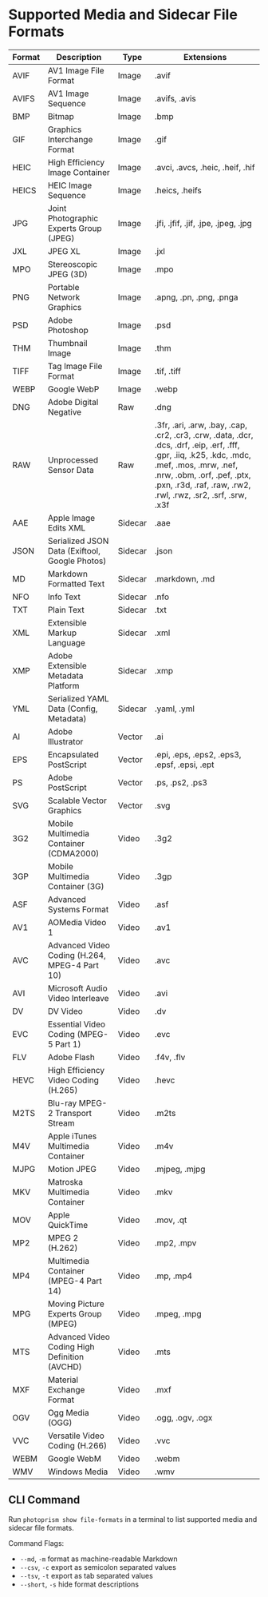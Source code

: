 # Supported Media and Sidecar File Formats

| Format |                  Description                   |  Type   |                                                                                                                   Extensions                                                                                                                    |
|--------|------------------------------------------------|---------|-------------------------------------------------------------------------------------------------------------------------------------------------------------------------------------------------------------------------------------------------|
| AVIF   | AV1 Image File Format                          | Image   | .avif                                                                                                                                                                                                                                           |
| AVIFS  | AV1 Image Sequence                             | Image   | .avifs, .avis                                                                                                                                                                                                                                   |
| BMP    | Bitmap                                         | Image   | .bmp                                                                                                                                                                                                                                            |
| GIF    | Graphics Interchange Format                    | Image   | .gif                                                                                                                                                                                                                                            |
| HEIC   | High Efficiency Image Container                | Image   | .avci, .avcs, .heic, .heif, .hif                                                                                                                                                                                                                |
| HEICS  | HEIC Image Sequence                            | Image   | .heics, .heifs                                                                                                                                                                                                                                  |
| JPG    | Joint Photographic Experts Group (JPEG)        | Image   | .jfi, .jfif, .jif, .jpe, .jpeg, .jpg                                                                                                                                                                                                            |
| JXL    | JPEG XL                                        | Image   | .jxl                                                                                                                                                                                                                                            |
| MPO    | Stereoscopic JPEG (3D)                         | Image   | .mpo                                                                                                                                                                                                                                            |
| PNG    | Portable Network Graphics                      | Image   | .apng, .pn, .png, .pnga                                                                                                                                                                                                                         |
| PSD    | Adobe Photoshop                                | Image   | .psd                                                                                                                                                                                                                                            |
| THM    | Thumbnail Image                                | Image   | .thm                                                                                                                                                                                                                                            |
| TIFF   | Tag Image File Format                          | Image   | .tif, .tiff                                                                                                                                                                                                                                     |
| WEBP   | Google WebP                                    | Image   | .webp                                                                                                                                                                                                                                           |
| DNG    | Adobe Digital Negative                         | Raw     | .dng                                                                                                                                                                                                                                            |
| RAW    | Unprocessed Sensor Data                        | Raw     | .3fr, .ari, .arw, .bay, .cap, .cr2, .cr3, .crw, .data, .dcr, .dcs, .drf, .eip, .erf, .fff, .gpr, .iiq, .k25, .kdc, .mdc, .mef, .mos, .mrw, .nef, .nrw, .obm, .orf, .pef, .ptx, .pxn, .r3d, .raf, .raw, .rw2, .rwl, .rwz, .sr2, .srf, .srw, .x3f |
| AAE    | Apple Image Edits XML                          | Sidecar | .aae                                                                                                                                                                                                                                            |
| JSON   | Serialized JSON Data (Exiftool, Google Photos) | Sidecar | .json                                                                                                                                                                                                                                           |
| MD     | Markdown Formatted Text                        | Sidecar | .markdown, .md                                                                                                                                                                                                                                  |
| NFO    | Info Text                                      | Sidecar | .nfo                                                                                                                                                                                                                                            |
| TXT    | Plain Text                                     | Sidecar | .txt                                                                                                                                                                                                                                            |
| XML    | Extensible Markup Language                     | Sidecar | .xml                                                                                                                                                                                                                                            |
| XMP    | Adobe Extensible Metadata Platform             | Sidecar | .xmp                                                                                                                                                                                                                                            |
| YML    | Serialized YAML Data (Config, Metadata)        | Sidecar | .yaml, .yml                                                                                                                                                                                                                                     |
| AI     | Adobe Illustrator                              | Vector  | .ai                                                                                                                                                                                                                                             |
| EPS    | Encapsulated PostScript                        | Vector  | .epi, .eps, .eps2, .eps3, .epsf, .epsi, .ept                                                                                                                                                                                                    |
| PS     | Adobe PostScript                               | Vector  | .ps, .ps2, .ps3                                                                                                                                                                                                                                 |
| SVG    | Scalable Vector Graphics                       | Vector  | .svg                                                                                                                                                                                                                                            |
| 3G2    | Mobile Multimedia Container (CDMA2000)         | Video   | .3g2                                                                                                                                                                                                                                            |
| 3GP    | Mobile Multimedia Container (3G)               | Video   | .3gp                                                                                                                                                                                                                                            |
| ASF    | Advanced Systems Format                        | Video   | .asf                                                                                                                                                                                                                                            |
| AV1    | AOMedia Video 1                                | Video   | .av1                                                                                                                                                                                                                                            |
| AVC    | Advanced Video Coding (H.264, MPEG-4 Part 10)  | Video   | .avc                                                                                                                                                                                                                                            |
| AVI    | Microsoft Audio Video Interleave               | Video   | .avi                                                                                                                                                                                                                                            |
| DV     | DV Video                                       | Video   | .dv                                                                                                                                                                                                                                             |
| EVC    | Essential Video Coding (MPEG-5 Part 1)         | Video   | .evc                                                                                                                                                                                                                                            |
| FLV    | Adobe Flash                                    | Video   | .f4v, .flv                                                                                                                                                                                                                                      |
| HEVC   | High Efficiency Video Coding (H.265)           | Video   | .hevc                                                                                                                                                                                                                                           |
| M2TS   | Blu-ray MPEG-2 Transport Stream                | Video   | .m2ts                                                                                                                                                                                                                                           |
| M4V    | Apple iTunes Multimedia Container              | Video   | .m4v                                                                                                                                                                                                                                            |
| MJPG   | Motion JPEG                                    | Video   | .mjpeg, .mjpg                                                                                                                                                                                                                                   |
| MKV    | Matroska Multimedia Container                  | Video   | .mkv                                                                                                                                                                                                                                            |
| MOV    | Apple QuickTime                                | Video   | .mov, .qt                                                                                                                                                                                                                                       |
| MP2    | MPEG 2 (H.262)                                 | Video   | .mp2, .mpv                                                                                                                                                                                                                                      |
| MP4    | Multimedia Container (MPEG-4 Part 14)          | Video   | .mp, .mp4                                                                                                                                                                                                                                       |
| MPG    | Moving Picture Experts Group (MPEG)            | Video   | .mpeg, .mpg                                                                                                                                                                                                                                     |
| MTS    | Advanced Video Coding High Definition (AVCHD)  | Video   | .mts                                                                                                                                                                                                                                            |
| MXF    | Material Exchange Format                       | Video   | .mxf                                                                                                                                                                                                                                            |
| OGV    | Ogg Media (OGG)                                | Video   | .ogg, .ogv, .ogx                                                                                                                                                                                                                                |
| VVC    | Versatile Video Coding (H.266)                 | Video   | .vvc                                                                                                                                                                                                                                            |
| WEBM   | Google WebM                                    | Video   | .webm                                                                                                                                                                                                                                           |
| WMV    | Windows Media                                  | Video   | .wmv                                                                                                                                                                                                                                            |

## CLI Command ##

Run `photoprism show file-formats` in a terminal to list supported media and sidecar file formats.

Command Flags:

- `--md`, `-m`     format as machine-readable Markdown
- `--csv`, `-c`    export as semicolon separated values
- `--tsv`, `-t`    export as tab separated values
- `--short`, `-s`  hide format descriptions

